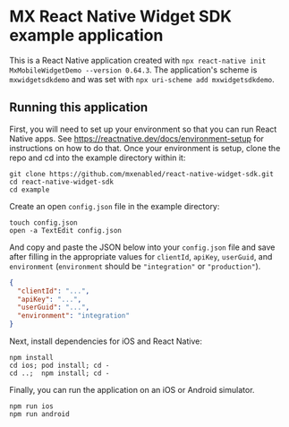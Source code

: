 # MX React Native Widget SDK example application

This is a React Native application created with `npx react-native init
MxMobileWidgetDemo --version 0.64.3`. The application's scheme is
`mxwidgetsdkdemo` and was set with `npx uri-scheme add mxwidgetsdkdemo`.


## Running this application

First, you will need to set up your environment so that you can run React
Native apps. See https://reactnative.dev/docs/environment-setup for
instructions on how to do that. Once your environment is setup, clone the repo
and cd into the example directory within it:

```
git clone https://github.com/mxenabled/react-native-widget-sdk.git
cd react-native-widget-sdk
cd example
```

Create an open `config.json` file in the example directory:

```
touch config.json
open -a TextEdit config.json
```

And copy and paste the JSON below into your `config.json` file and save after
filling in the appropriate values for `clientId`, `apiKey`, `userGuid`, and
`environment` (`environment` should be `"integration"` or `"production"`).

```json
{
  "clientId": "...",
  "apiKey": "...",
  "userGuid": "...",
  "environment": "integration"
}
```

Next, install dependencies for iOS and React Native:

```
npm install
cd ios; pod install; cd -
cd ..;  npm install; cd -
```

Finally, you can run the application on an iOS or Android simulator.

```
npm run ios
npm run android
```

